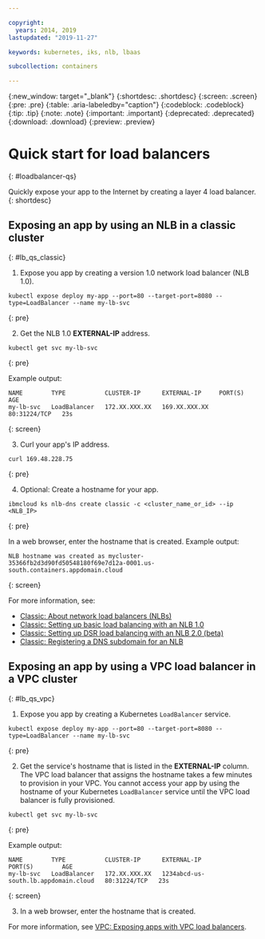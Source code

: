 ```yaml
---

copyright:
  years: 2014, 2019
lastupdated: "2019-11-27"

keywords: kubernetes, iks, nlb, lbaas

subcollection: containers

---
```


{:new_window: target="_blank"}
{:shortdesc: .shortdesc}
{:screen: .screen}
{:pre: .pre}
{:table: .aria-labeledby="caption"}
{:codeblock: .codeblock}
{:tip: .tip}
{:note: .note}
{:important: .important}
{:deprecated: .deprecated}
{:download: .download}
{:preview: .preview}

# Quick start for load balancers
{: #loadbalancer-qs}

Quickly expose your app to the Internet by creating a layer 4 load balancer.
{: shortdesc}

## Exposing an app by using an NLB in a classic cluster
{: #lb_qs_classic}

1. Expose you app by creating a version 1.0 network load balancer (NLB 1.0).
  ```
  kubectl expose deploy my-app --port=80 --target-port=8080 --type=LoadBalancer --name my-lb-svc
  ```
  {: pre}

2. Get the NLB 1.0 **EXTERNAL-IP** address.
  ```
  kubectl get svc my-lb-svc
  ```
  {: pre}

  Example output:
  ```
  NAME        TYPE           CLUSTER-IP      EXTERNAL-IP     PORT(S)        AGE
  my-lb-svc   LoadBalancer   172.XX.XXX.XX   169.XX.XXX.XX   80:31224/TCP   23s
  ```
  {: screen}

3. Curl your app's IP address.
  ```
  curl 169.48.228.75
  ```
  {: pre}

4. Optional: Create a hostname for your app.
  ```
  ibmcloud ks nlb-dns create classic -c <cluster_name_or_id> --ip <NLB_IP>
  ```
  {: pre}

  In a web browser, enter the hostname that is created. Example output:
  ```
  NLB hostname was created as mycluster-35366fb2d3d90fd50548180f69e7d12a-0001.us-south.containers.appdomain.cloud
  ```
  {: screen}

For more information, see:
* [<roks311-vpc>Classic: </roks311-vpc>About network load balancers (NLBs)](/docs/containers?topic=containers-loadbalancer-about)
* [<roks311-vpc>Classic: </roks311-vpc>Setting up basic load balancing with an NLB 1.0](/docs/containers?topic=containers-loadbalancer)
* [Classic: Setting up DSR load balancing with an NLB 2.0 (beta)](/docs/containers?topic=containers-loadbalancer-v2)
* [<roks311-vpc>Classic: </roks311-vpc>Registering a DNS subdomain for an NLB](/docs/containers?topic=containers-loadbalancer_hostname)

## Exposing an app by using a VPC load balancer in a VPC cluster
{: #lb_qs_vpc}

1. Expose you app by creating a Kubernetes `LoadBalancer` service.
  ```
  kubectl expose deploy my-app --port=80 --target-port=8080 --type=LoadBalancer --name my-lb-svc
  ```
  {: pre}

2. Get the service's hostname that is listed in the **EXTERNAL-IP** column. The VPC load balancer that assigns the hostname takes a few minutes to provision in your VPC. You cannot access your app by using the hostname of your Kubernetes `LoadBalancer` service until the VPC load balancer is fully provisioned.
  ```
  kubectl get svc my-lb-svc
  ```
  {: pre}

  Example output:
  ```
  NAME        TYPE           CLUSTER-IP      EXTERNAL-IP                            PORT(S)        AGE
  my-lb-svc   LoadBalancer   172.XX.XXX.XX   1234abcd-us-south.lb.appdomain.cloud   80:31224/TCP   23s
  ```
  {: screen}

3. In a web browser, enter the hostname that is created.

For more information, see [VPC: Exposing apps with VPC load balancers](/docs/containers?topic=containers-vpc-lbaas).

